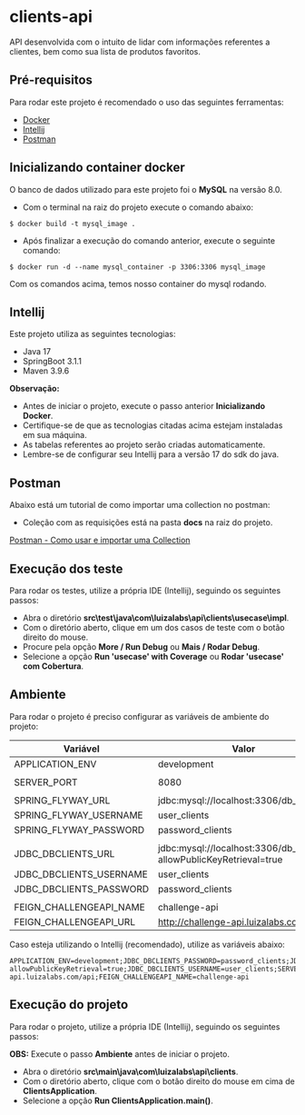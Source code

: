 # clients-api

API desenvolvida com o intuito de lidar com informações referentes a clientes, bem como sua lista de produtos favoritos.

## Pré-requisitos

Para rodar este projeto é recomendado o uso das seguintes ferramentas:

- [Docker](https://www.docker.com/products/docker-desktop/)
- [Intellij](https://www.jetbrains.com/idea/download)
- [Postman](https://www.postman.com/downloads/)

## Inicializando container docker

O banco de dados utilizado para este projeto foi o **MySQL** na versão 8.0.

- Com o terminal na raiz do projeto execute o comando abaixo:

```
$ docker build -t mysql_image .
```

- Após finalizar a execução do comando anterior, execute o seguinte comando:

```
$ docker run -d --name mysql_container -p 3306:3306 mysql_image
```

Com os comandos acima, temos nosso container do mysql rodando.

## Intellij

Este projeto utiliza as seguintes tecnologias:

- Java 17
- SpringBoot 3.1.1
- Maven 3.9.6

**Observação:**

- Antes de iniciar o projeto, execute o passo anterior **Inicializando Docker**.
- Certifique-se de que as tecnologias citadas acima estejam instaladas em sua máquina.
- As tabelas referentes ao projeto serão criadas automaticamente.
- Lembre-se de configurar seu Intellij para a versão 17 do sdk do java.

## Postman

Abaixo está um tutorial de como importar uma collection no postman:

- Coleção com as requisições está na pasta **docs** na raiz do projeto.

[Postman - Como usar e importar uma Collection](https://suporte.agoraos.com.br/hc/pt-br/articles/5671239767579-Postman-Como-usar-e-importar-uma-Collection)

## Execução dos teste

Para rodar os testes, utilize a própria IDE (Intellij), seguindo os seguintes passos:

- Abra o diretório **src\test\java\com\luizalabs\api\clients\usecase\impl**.
- Com o diretório aberto, clique em um dos casos de teste com o botão direito do mouse.
- Procure pela opção **More / Run Debug** ou **Mais / Rodar Debug**.
- Selecione a opção **Run 'usecase' with Coverage** ou **Rodar 'usecase' com Cobertura**.

## Ambiente

Para rodar o projeto é preciso configurar as variáveis de ambiente do projeto:

| Variável                | Valor                                                               |
|-------------------------|---------------------------------------------------------------------|
| APPLICATION_ENV         | development                                                         |
|                         |                                                                     |
| SERVER_PORT             | 8080                                                                |
|                         |                                                                     |
| SPRING_FLYWAY_URL       | jdbc:mysql://localhost:3306/db_clients                              |
| SPRING_FLYWAY_USERNAME  | user_clients                                                        |
| SPRING_FLYWAY_PASSWORD  | password_clients                                                    |
|                         |                                                                     |
| JDBC_DBCLIENTS_URL      | jdbc:mysql://localhost:3306/db_clients?allowPublicKeyRetrieval=true |
| JDBC_DBCLIENTS_USERNAME | user_clients                                                        |
| JDBC_DBCLIENTS_PASSWORD | password_clients                                                    |
|                         |                                                                     |
| FEIGN_CHALLENGEAPI_NAME | challenge-api                                                       |
| FEIGN_CHALLENGEAPI_URL  | http://challenge-api.luizalabs.com/api                              |

Caso esteja utilizando o Intellij (recomendado), utilize as variáveis abaixo:

```
APPLICATION_ENV=development;JDBC_DBCLIENTS_PASSWORD=password_clients;JDBC_DBCLIENTS_URL=jdbc:mysql://localhost:3306/db_clients?allowPublicKeyRetrieval=true;JDBC_DBCLIENTS_USERNAME=user_clients;SERVER_PORT=8080;SPRING_FLYWAY_PASSWORD=password_clients;SPRING_FLYWAY_URL=jdbc:mysql://localhost:3306/db_clients;SPRING_FLYWAY_USERNAME=user_clients;FEIGN_CHALLENGEAPI_URL=http://challenge-api.luizalabs.com/api;FEIGN_CHALLENGEAPI_NAME=challenge-api
```

## Execução do projeto

Para rodar o projeto, utilize a própria IDE (Intellij), seguindo os seguintes passos:

**OBS:** Execute o passo **Ambiente** antes de iniciar o projeto.

- Abra o diretório **src\main\java\com\luizalabs\api\clients**.
- Com o diretório aberto, clique com o botão direito do mouse em cima de **ClientsApplication**.
- Selecione a opção **Run ClientsApplication.main()**.